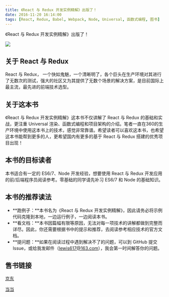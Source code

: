 ```yaml
---
title: 《React 与 Redux 开发实例精解》出版了！
date: 2016-11-20 16:14:00
tags: [React, Redux, Babel, Webpack, Node, Universal, 函数式编程, 图书]
---
```


《React 与 Redux 开发实例精解》出版了！

![](https://ws1.sinaimg.cn/large/83900b4egw1fa3f51f6jyj20h00m8jv0.jpg)

## 关于 React 与 Redux

React 与 Redux， 一个快如鬼魅，一个清晰明了，各个巨头在生产环境对其进行了无数次的测试，强大的社区又为其提供了无数个场景的解决方案，是目前国际上最主流，最先进的前端技术选型。

## 关于这本书

《React 与 Redux 开发实例精解》这本书不仅讲解了 React 与 Redux 的基础和实战，更注重 Universal 渲染、函数式编程和项目架构的介绍。笔者一直在360的生产环境中使用这本书上的技术，感觉非常靠谱。希望读者可以喜欢这本书，也希望这本书能帮到更多的人，更希望国内有更多的基于 React 与 Redux 搭建的优秀项目出现！

## 本书的目标读者

本书适合有一定的 ES6/7、Node 开发经验，想要使用 React 与 Redux 开发应用的前/后端程序员阅读参考。零基础的同学请先补习 ES6/7 和 Node 的基础知识。

## 本书的推荐读法

- **跑例子：**本书名为《React 与 Redux 开发实例精解》，因此请务必将示例代码克隆到本地，一边运行例子，一边阅读本书。
- **看文档：**本书因篇幅有限等原因，无法对每一项技术的讲解都做到完整而详尽。因此，你还需要根据书中的提示和推荐，去阅读参考相应技术的官方文档。
- **提问题：**如果在阅读过程中遇到解决不了的问题，可以到 GitHub 提交 Issue，或给我发邮件（lewis617@163.com），我会第一时间解答你的问题。

## 售书链接

[京东](https://item.jd.com/12010463.html)

[当当](http://product.dangdang.com/24145390.html)
